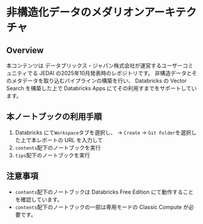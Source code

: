 # 非構造化データのメダリオンアーキテクチャ

## Overview

本コンテンツは データブリックス・ジャパン株式会社が運営するユーザーコミュニティでる JEDAI の2025年10月発表時のレポジトリです。
非構造データとそのメタデータを取り込むパイプラインの構築を行い、 Databricks の Vector Search を構築した上で Databricks Apps にてその利用すまでをサポートしています。

## 本ノートブックの利用手順

1. Databricks にて`Workspace`タブを選択し、 -> `Create` -> `Git Folder`を選択した上で本レポートの URL を入力して
2. `contents`配下のノートブックを実行
3. `tips`配下のノートブックを実行

## 注意事項

- `contents`配下のノートブックは Databricks Free Edition にて動作することを確認しています。
- `contents`配下のノートブックの一部は専用モードの Classic Compute が必要です。

